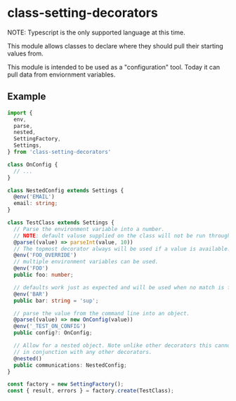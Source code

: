 # class-setting-decorators

NOTE: Typescript is the only supported language at this time.

This module allows classes to declare where they should pull their
starting values from.

This module is intended to be used as a "configuration" tool. Today it can pull data from enviornment variables.

## Example

```ts
import {
  env,
  parse,
  nested,
  SettingFactory,
  Settings,
} from 'class-setting-decorators'

class OnConfig {
  // ...
}

class NestedConfig extends Settings {
  @env('EMAIL')
  email: string;
}

class TestClass extends Settings {
  // Parse the environment variable into a number.
  // NOTE: default valuse supplied on the class will not be run through parse.
  @parse((value) => parseInt(value, 10))
  // The topmost decorator always will be used if a value is available.
  @env('FOO_OVERRIDE')
  // multiple environment variables can be used.
  @env('FOO')
  public foo: number;

  // defaults work just as expected and will be used when no match is found.
  @env('BAR')
  public bar: string = 'sup';

  // parse the value from the command line into an object.
  @parse((value) => new OnConfig(value))
  @env('_TEST_ON_CONFIG')
  public config?: OnConfig;

  // Allow for a nested object. Note unlike other decorators this cannot be used
  // in conjunction with any other decorators.
  @nested()
  public communications: NestedConfig;
}

const factory = new SettingFactory();
const { result, errors } = factory.create(TestClass);
```